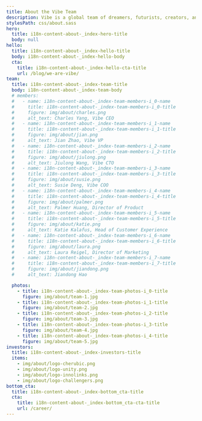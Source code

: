 ```yaml
---
title: About the Vibe Team
description: Vibe is a global team of dreamers, futurists, creators, and builders, all united by a shared commitment to connect people to one another.
stylesPath: css/about.sass
hero:
  title: i18n-content-about-_index-hero-title
  body: null
hello:
  title: i18n-content-about-_index-hello-title
  body: i18n-content-about-_index-hello-body
  cta:
    title: i18n-content-about-_index-hello-cta-title
    url: /blog/we-are-vibe/
team:
  title: i18n-content-about-_index-team-title
  body: i18n-content-about-_index-team-body
  # members:
  #   - name: i18n-content-about-_index-team-members-i_0-name
  #     title: i18n-content-about-_index-team-members-i_0-title
  #     figure: img/about/charles.png
  #     alt_text: Charles Yang, Vibe CEO
  #   - name: i18n-content-about-_index-team-members-i_1-name
  #     title: i18n-content-about-_index-team-members-i_1-title
  #     figure: img/about/jian.png
  #     alt_text: Jian Zhao, Vibe VP
  #   - name: i18n-content-about-_index-team-members-i_2-name
  #     title: i18n-content-about-_index-team-members-i_2-title
  #     figure: img/about/jiulong.png
  #     alt_text: Jiulong Wang, Vibe CTO
  #   - name: i18n-content-about-_index-team-members-i_3-name
  #     title: i18n-content-about-_index-team-members-i_3-title
  #     figure: img/about/susie.png
  #     alt_text: Susie Deng, Vibe COO
  #   - name: i18n-content-about-_index-team-members-i_4-name
  #     title: i18n-content-about-_index-team-members-i_4-title
  #     figure: img/about/palmer.png
  #     alt_text: Palmer Huang, Director of Product
  #   - name: i18n-content-about-_index-team-members-i_5-name
  #     title: i18n-content-about-_index-team-members-i_5-title
  #     figure: img/about/katie.png
  #     alt_text: Katie Kalafus, Head of Customer Experience
  #   - name: i18n-content-about-_index-team-members-i_6-name
  #     title: i18n-content-about-_index-team-members-i_6-title
  #     figure: img/about/laura.png
  #     alt_text: Laura Reigel, Director of Marketing
  #   - name: i18n-content-about-_index-team-members-i_7-name
  #     title: i18n-content-about-_index-team-members-i_7-title
  #     figure: img/about/jiandong.png
  #     alt_text: Jiandong Hao

  photos:
    - title: i18n-content-about-_index-team-photos-i_0-title
      figure: img/about/team-1.jpg
    - title: i18n-content-about-_index-team-photos-i_1-title
      figure: img/about/team-2.jpg
    - title: i18n-content-about-_index-team-photos-i_2-title
      figure: img/about/team-3.jpg
    - title: i18n-content-about-_index-team-photos-i_3-title
      figure: img/about/team-4.jpg
    - title: i18n-content-about-_index-team-photos-i_4-title
      figure: img/about/team-5.jpg
investors:
  title: i18n-content-about-_index-investors-title
  items:
    - img/about/logo-cherubic.png
    - img/about/logo-unity.png
    - img/about/logo-innolinks.png
    - img/about/logo-challengers.png
bottom_cta:
  title: i18n-content-about-_index-bottom_cta-title
  cta:
    title: i18n-content-about-_index-bottom_cta-cta-title
    url: /career/
---
```

